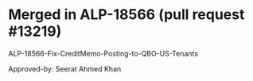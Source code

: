 # Merged in ALP-18566 (pull request #13219)

ALP-18566-Fix-CreditMemo-Posting-to-QBO-US-Tenants

Approved-by: Seerat Ahmed Khan
